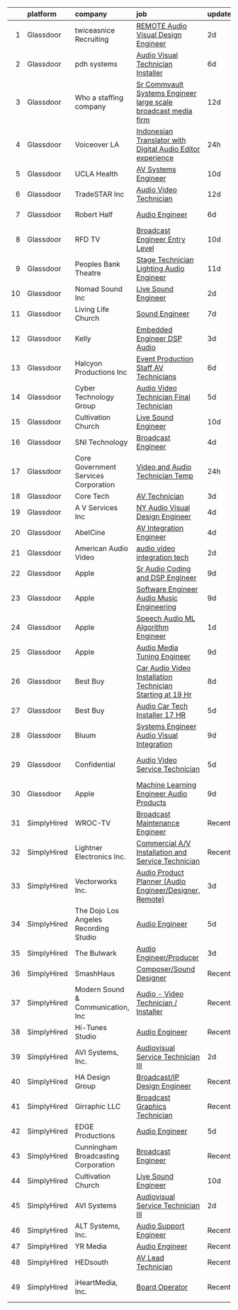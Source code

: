 

|    | platform    | company                               | job                                                                                                                                                                                                                                                                                                                                                                                                                                                                                                                                                                                                                                                                                                                                                                                                                                                                                                                                                                                                                                                                                                                                                                                                                                                                                                                                                                                                                                                                                                                                                                                                | update_time   | location                    |
|---:|:------------|:--------------------------------------|:---------------------------------------------------------------------------------------------------------------------------------------------------------------------------------------------------------------------------------------------------------------------------------------------------------------------------------------------------------------------------------------------------------------------------------------------------------------------------------------------------------------------------------------------------------------------------------------------------------------------------------------------------------------------------------------------------------------------------------------------------------------------------------------------------------------------------------------------------------------------------------------------------------------------------------------------------------------------------------------------------------------------------------------------------------------------------------------------------------------------------------------------------------------------------------------------------------------------------------------------------------------------------------------------------------------------------------------------------------------------------------------------------------------------------------------------------------------------------------------------------------------------------------------------------------------------------------------------------|:--------------|:----------------------------|
|  1 | Glassdoor   | twiceasnice Recruiting                | [ REMOTE  Audio Visual Design Engineer](https://www.glassdoor.com/partner/jobListing.htm?pos=120&ao=1110586&s=58&guid=000001815bd7d87fa1e2661e7c2a2d03&src=GD_JOB_AD&t=SR&vt=w&ea=1&cs=1_b6997b34&cb=1655103281588&jobListingId=1007932158764&cpc=59DEFF8D475298C3&jrtk=3-0-1g5dtfm51r0i8801-1g5dtfm5hg2du800-451faa37284f0560--6NYlbfkN0AIiLXtwtv0BDns9BiY4ItblantFozdL6jLmLxNvS8mvsFZuf83cfUMQ9qRo3GRspBqXOMFgf8fthpx-_C22q8uRz3itCvf9cBGJbPsHYieV4Z8h5MJGEr-ebu6MgMBz-uHIU6-SOQ6d6E7Gtb-COdZ3byhuTX_XSrHWjGosj6QZ2Wajtk28WQZXi0UuhJUlxJKYITzIZvh2RAIGw7Yr4nLQpCbauZTQBM_woUYBX6BREEOTFkUFl5wKcOL9FnF5gCVQkwnaYUQRNsbDPraIUvDgzGhU9yfe6CszWpB435cj5QixqJcWu37F6LxrUK-kHCTAio5rXOkqVZ3I1FqC_io0M7QxvF88nto8lOELTjMlu-cFnYA4Rq36b-mMA2T8XAF2u990iK7NuVZOuFrjirAdDcKZgztss9ZmYF6oeuf3j6MSkfL6dsVfyfWO-cvl7dCBPArJ1mpECWrrqHclqggGg7-8ye2muuKStoNsifUotPbXaTfgDaxFjwImEz4VylqBMio9Sd45-OVEqQGDzOi-9YKIjY-CqtBr1Y3dX8VIQ%3D%3D)                                                                                                                                                                                                                                                                                                                                                                                                                                                                                                                                                                                                                                                                       | 2d            | Orlando, FL                 |
|  2 | Glassdoor   | pdh systems                           | [Audio Visual Technician Installer](https://www.glassdoor.com/partner/jobListing.htm?pos=117&ao=1110586&s=58&guid=000001815bd7d87fa1e2661e7c2a2d03&src=GD_JOB_AD&t=SR&vt=w&ea=1&cs=1_8e117e9f&cb=1655103281587&jobListingId=1007922102376&cpc=B7469C7A79480C49&jrtk=3-0-1g5dtfm51r0i8801-1g5dtfm5hg2du800-6501d0b418a441f0--6NYlbfkN0AZiaPZyccuKjlre0e0RaBFeO48J0QExrO5hcuLctOVaJEbtQVSe57o6v5CadSRite-xjGtAcl83XQSF1M-NDZ8YC3uZy11VjU36bgmlCilQ4LTeTpGs2odVSBOUocJ1hmPLj6p-fiedFnV3gDsDdqpHqHoDqE4MF7FXfDOev928fUVRxu6W8ibUdgZH8R5FIgYVugFFgjnx-BTAPXci7G6k3n9rquOMEoDyqgfpUhJGIWCVhmQqzc9PmU-J_crYmIzLe9Xt7Q0r2TeeWMHIcfe2uTsJ87U2KerdBcP_ISvj0FRK3BhjsxVqnj_H2A5gaYGj37XIOmv2ZQldNY_84QKa6DnabL4kO6BQ8s-pFqc8rf0s2sHRx0CqUBzwiVUxUmp_nVsEF6VfmOliUl4KFZjHiNmOOWYs0UeO5i8f_PS_-w0rHPoN5UdETHSB1l0XEPsiRjk0pNTM8QHZEqO2tQHK93jrFM1TOaVgKApMzy2oaMQA9qcbM9WWF6rPNxOlcOOTRqx_l4JRX755m8vVLxZ)                                                                                                                                                                                                                                                                                                                                                                                                                                                                                                                                                                                                                                                                                                       | 6d            | Marietta, GA                |
|  3 | Glassdoor   | Who    a staffing company             | [Sr Commvault   Systems Engineer  large scale broadcast media firm   ](https://www.glassdoor.com/partner/jobListing.htm?pos=124&ao=1110586&s=58&guid=000001815bd7d87fa1e2661e7c2a2d03&src=GD_JOB_AD&t=SR&vt=w&ea=1&cs=1_0ab80cda&cb=1655103281588&jobListingId=1007906660923&cpc=786328B4A40DC555&jrtk=3-0-1g5dtfm51r0i8801-1g5dtfm5hg2du800-a8b68f2544f2ade6--6NYlbfkN0D8qe4D8speIWsVRs46h0m7IsudPd75aHHMzmLGJRCPyG-QMcvsiuXB6iu7s5abUKqvCLb6EJ34wanZftk_V-yjjbKGgDcnZZlfJ-564bL3aJEaponQD1eixX4PGNdTmTgo6l8XL6byOgRmwSH9csK4-IJj8xJdthiX6POvhNBI1t1dX-97E3tBkMnUK18_pnsk3znLWAfe3ViBYI9fbcdl7aInj78mlC5A-R52JmF3tbSvyUIFsxwx8vnh23SidC6eL83Pg4PasBR7wE6htZfnkm5wr6_B4KevJcYaJf-iIS2bYJymTpkG92eAqob302GEisHwvnTWVCr2LUuY2qHxxcIAkliWjAbdpoYxXWZvx-E8YmYASOk-DNm9xGm-bBDfyxhvCx0tcLNvSRMYOpHPOe4KbC6_e9fCf3YZ8yPCBMXSrI_wW6sX9AxfqzlcUz1M6n1STUme3xopIIaXbvvXOw5CRM0S-DQKcyoQvc6l7rKx7VkHv8i0dnP6GTi1DwtcTJSWUy4koGYLwjlIM3K69W0YQdkLEJ4R1iQAOUP7RBnFkZ50sZHaYnZoCv51pKge0s1dQn_fSA%3D%3D)                                                                                                                                                                                                                                                                                                                                                                                                                                                                                                                                                                                                        | 12d           | Remote                      |
|  4 | Glassdoor   | Voiceover LA                          | [Indonesian Translator with Digital Audio Editor experience](https://www.glassdoor.com/partner/jobListing.htm?pos=108&ao=1110586&s=58&guid=000001815bd7d87fa1e2661e7c2a2d03&src=GD_JOB_AD&t=SR&vt=w&ea=1&cs=1_f1f0fc1d&cb=1655103281586&jobListingId=1007933939678&cpc=61E17551093C17CB&jrtk=3-0-1g5dtfm51r0i8801-1g5dtfm5hg2du800-20cc62e87853fccb--6NYlbfkN0DsBOlmEAMqZtav1V1WKZO3RUElpafjggtWvxyDQ3xFSh1wBRGmW-tFba2W_xw8-Hatjcodl3mTwz4idUuiZhDZXlKJifyiZnd16kPJfp4M4lo3uXkctPz3dNjnCa3CYtOqih6zwFo5UgrtChhrC3-NFQkg1VW5RyFjC_ok75n5nFb2v8G8K3xeaukjPzgj7MxcFhUohcQbyLIPBuImeaOqQuDn08OPUhPhtx1FwqTgJnO2DLDqwQDN8KAKgWaR1MxUhi9IGdx_wQGyO9KtxVtnSkr-H-834KjcFQy5oXX2CNtqkSx51oYwY4NlaGhD-wpZAzVVlJRALP7HWnlAuenRKLfPcV4Kk0Nvt78jMjI0gYguiftm8L2TJiPmbHShGAskVabaDBOE2XfZqkBq_u9w_yjLyIZrjzt9NlT-Nfwcpx8-eTOT4hJ3A7IVbzdvHnRamrjzoIYXz0AeedQqKfs79_PSWGJ9ekV9eZnMnAMBlbpQ-y-gY6-fzR480ePVQoO2htCq2F7Aww%3D%3D)                                                                                                                                                                                                                                                                                                                                                                                                                                                                                                                                                                                                                                                                                  | 24h           | Remote                      |
|  5 | Glassdoor   | UCLA Health                           | [AV Systems Engineer](https://www.glassdoor.com/partner/jobListing.htm?pos=130&ao=1110586&s=58&guid=000001815bd7d87fa1e2661e7c2a2d03&src=GD_JOB_AD&t=SR&vt=w&cs=1_a3553f3b&cb=1655103281588&jobListingId=1007913036313&cpc=F41FEAB56D215062&jrtk=3-0-1g5dtfm51r0i8801-1g5dtfm5hg2du800-ae1442013531abbb--6NYlbfkN0DsE7ViekIsjp64t_8fXghHOV1s5s2e0k6cDP9wEyz_6tOierAtAOrZIVlWcTlCBBs_C1IgRcqucB3S5qgCYH7Bb5fd0T12I9Lf1Saqzta6Km1cdm-JSrBFfgvu7g_9vdYOJ80TDLLo--fkpB2fCBB2XMaL9h-7b40VUoeicUmm3LZKkY_RrxDnnRk1PUA2g_HsWQN37v5GYb1MyKjLOi4YiUIHpVeFbl_8vFtLvDBA3hW2eu7jKmIBU_Nq-iZP1Q6H3c9qGZWcBN4uNCUOW7UsNVFQe8Cv5rm-c-tkVBQlQg4zcYWqmwDH5pgGzm1HKlapteoRXaxakjrf9dOCs0C3OS4dkGYJtBuogio7wY7u6fAoNapDWoGtW0ZcG552Jkjh4M-GzqKPVDcB2lCNABw1-9oNAu8h1VzHRWZgB5yojxb0aO7RJjPdPccv5Pw4w_EqeJOmqOZbbxDjcL3m7pfu0W6lTtxn7f63FxdQkoclEyGgrh42U-PFO06oDDT3ci8Ji7bYnNT_RsJV3gF36cEvysThYgK4GkPCyptQhbl0I8J5tM9IlwwIGEWpP1F5CbbYMil0W418ZzNgwUpvbI4V7Ia2_29FWpcdKeW7ixb2NUnOgRaFe_22myTARYaopXzuFfeV1RZtmv_mMT8gq5k7pZjI8xZea2YCSDQyCqe-iooQojQIrFmwxO3EHkoOhizRq4NQNfXYGXNO2CUW3RKcr3o-8rOThk7_64eD8kYxJmMpbytZRy8VKJwBshExzCkdaqh7n8CkYtfRiMZ08npDV8rObyfxIiBTkwC26QI8Wox772u_57onJDDHGcL4Fi0Qn6VK_ZNfShPIuer-pE7JNMdEc4mwIWuYcRSJADQcvutDjh01XNXYwgntln3nf-ntoJuLmO_NUx4t2GJnVD7DClvMpnnmeADbS-Pm7E1zMuVAwgLP3IFsCTxqhp6qWRfWa4Al-nxcsv_QSmmSwnrFM6zntOgtyWdKTmyw7XbocwCZJNfusgzX3fhr05dp9G2pIy5zTRR75HjKvfUinsh9uD1lA-lQ-2_7ksDS-T_u-zgwleUO4D6-G3EFmOcPnPM%3D)                                                                                                                                            | 10d           | Los Angeles, CA             |
|  6 | Glassdoor   | TradeSTAR  Inc                        | [Audio Video Technician](https://www.glassdoor.com/partner/jobListing.htm?pos=118&ao=1110586&s=58&guid=000001815bd7d87fa1e2661e7c2a2d03&src=GD_JOB_AD&t=SR&vt=w&ea=1&cs=1_8b869415&cb=1655103281588&jobListingId=1007905948408&cpc=8638028904E281F4&jrtk=3-0-1g5dtfm51r0i8801-1g5dtfm5hg2du800-a6897969f09ceab5--6NYlbfkN0BMlLwFQlzIeHqb3EUGmDxTgvwq9lhECUMn26vpEj4hXIcvgHf_kGUIZLMM1WBeYnIMmmb86VIhYrJfW5_MY1M0nWinIZe2UCkzRuXFSAoha4XYGSb3kLyyY7lLxtcoOGaFfAr6waI7BjSCTlXduF4ZT1dJ6L-0WbJfbho74vnqk5BO7gepxIQ3-0g64QIugrng6m6P58bfc2WamExz3PRtrnz7iR9JXtdYuClWjlXMo2g4bSKdWYiPgRXECLRfTC_-f5H7BcLmdeH7jy4NvMOvcipLIeEW_xU1ytzS7pHu5CzwmwAmrQnru9WIja9MXCmjCnj9rmP4y-wgSbtVKsZ6tfq41oPIa_hNmzx7Mr95ilE4ub4gQb2Ut5QxDuTQlH5mVrSx08dxA1Vk_3zX6mW7nTrfJYdENLTZ0OFFWSDU3kW8DusmOV6k0H-jvqzmyfXQUZeCoi8trjKK-F9chvXChbaqmc3nNt8XlKafS_9AbDloVWCCdOX9Bio1TuLJH-JDQn1RlO-hcCGgmgJ58nWzfzAeCBtF16U%3D)                                                                                                                                                                                                                                                                                                                                                                                                                                                                                                                                                                                                                                                                                                    | 12d           | Austin, TX                  |
|  7 | Glassdoor   | Robert Half                           | [Audio Engineer](https://www.glassdoor.com/partner/jobListing.htm?pos=126&ao=1110586&s=58&guid=000001815bd7d87fa1e2661e7c2a2d03&src=GD_JOB_AD&t=SR&vt=w&ea=1&cs=1_b8200eaa&cb=1655103281588&jobListingId=1007921811579&cpc=F41FEAB56D215062&jrtk=3-0-1g5dtfm51r0i8801-1g5dtfm5hg2du800-dddf475eba3d17ab--6NYlbfkN0CpzDdaQkua3np5pkmj49lKioZwmwxQ-yx5plwbYmV_M2CLBDBrPEXolPoreWcdI1FHZYRz1br3R2b_rjc04kX2VFQgL_Akat0dcTVQVuBxFSe1qz47rakbnKgMLdT7VYG0wlraAIJXtJPnz1E3Qdr1CiLokK6PZCMyhrvjjBuMdQPRq52aBYdSHofoW5rT8Yt-lFGkrYhdlLttodTSq2tUUdL-5DIRM7Tq2hG1xhXqdxrbXMQPgoW09cC1_pYYzM0a0bpe9P7cHA1YeFBpCdi6wNf0d0mwDD0kaZjK6mQZTOKEiVBm73LY2NswlhaiTXfdZJ8icQlJUfUwdj62cXsaLjkFd1ZiERRYen6tYpDzhksF_QN4XhGBw1ujeQf7MWX2eCevP9BZYjcqTbot2d1geEStPZ-f3GP9fOUeUR8ntos2ztpxIn8ZqiGyVpy2bDIUTvlmWzi-56UJsA_oRzuxCFSRQSc7nB0DUrzIVwMtAa-KcleDqJyWbJP3EaS5fL1ZHCKBWfLTszmOE8mWrCQpnr9GHu23y-Qp8EutfdyCqupt-DgJcRA3c-c9jkHmBnI%3D)                                                                                                                                                                                                                                                                                                                                                                                                                                                                                                                                                                                                                                                                            | 6d            | Englewood, CO               |
|  8 | Glassdoor   | RFD TV                                | [Broadcast Engineer   Entry Level](https://www.glassdoor.com/partner/jobListing.htm?pos=111&ao=1110586&s=58&guid=000001815bd7d87fa1e2661e7c2a2d03&src=GD_JOB_AD&t=SR&vt=w&ea=1&cs=1_efce30a5&cb=1655103281587&jobListingId=1007913093618&cpc=618B7C2C2BCBC227&jrtk=3-0-1g5dtfm51r0i8801-1g5dtfm5hg2du800-ba364086868773c5--6NYlbfkN0DTr8KNZo26YBZ5YYMG6cVTZv5EcHRlzj5WM-cMMSFgpnSNa92MonjYZRJWj5T4UmK3OzWeYD0GQdxiyW3LHQv0AJs2Dhdw3SRaudzHfqq2tBT7lew6hMU3BM9hwmS8z1ZEWlU2G4rfJdSp7vlCELXp1QiLfdnG_Ey1kwPXBC0RqnKl7DJzk0UmAZMVI62cucude_PWA7KRQWInVO43zeRGteb_idF3gDzK4Aa6_sH0bF22vBFS2qYPTv8xJkWTaznFfc7UoCIXAAJFba-mKwxh1_p9f_BKe8URiNgKvCw9o_0OxMJwhS5xZp3TLTKEJm9GRBtwAYXKnZZZOZSRNVZ-OjDuLojr_M6wf1j-ZnA3Nia5q30fRehlsX92lgaO7j8mOidWO8N6ftVLjtvoqLGQdCzW47CmQ7rT9pRnHoQtxeuDmXvDUsPFR9j8Pz9GbTMB3MLNJCyCRb3LiE78SgM2nnZaAIRimC_5-LH4qn2Zvkmhwm3H-rzeQRZoRZI_4xxepXBP2MuzIA%3D%3D)                                                                                                                                                                                                                                                                                                                                                                                                                                                                                                                                                                                                                                                                                                            | 10d           | Nashville, TN               |
|  9 | Glassdoor   | Peoples Bank Theatre                  | [Stage Technician  Lighting Audio Engineer ](https://www.glassdoor.com/partner/jobListing.htm?pos=102&ao=1110586&s=58&guid=000001815bd7d87fa1e2661e7c2a2d03&src=GD_JOB_AD&t=SR&vt=w&ea=1&cs=1_ddf18232&cb=1655103281585&jobListingId=1007910447662&cpc=B2EC08A4818323D6&jrtk=3-0-1g5dtfm51r0i8801-1g5dtfm5hg2du800-ce1fd52e53dde5df--6NYlbfkN0DWtRa9NJfjQIs4MWRRqD4F41esfMsK79cV24t80VXfzWoIWo7wDhVm03cR3YcVy58OIkeb87xLgDgaNaG-FnNwuYNsGloxce9L3G08gscyUOa5y3PI-YG7Caf2tMeqWLROJIqO50256oeTdwcAtd4xGraUwv3_S581zTmTcRQFZNeNJShgtod0nlwk_w4jzU5Wqxs9jy6qG_rFhNMZX93FYThVjp3ZP-Sl0bTLK24x3XAxKYVh5oXPVaBe-OkKtZ7XVnfdFkfkS0ZoaUVHyJnK9BszMt2bjAdFx4YPfHi6kqgOswdVtbwbh-BJw22fOSlJatnaYRbSAXzJk2OcUEIjTrs8QbzZMde-fh3xcIZ8DKGYQBi87jX33I5lLIvj4PjSFEDLtvKkl9cyhrqQlDp4WqDGKgtjuxR0wG7qyZgk7Lh4aVLNm6jj-AXxrPdG9YA4Y7eZvjiBvkBcPn7tcHlDYn5-_SNH4dufvLQLlOfwf7C6IFiD4DgeFEKT9LeKQsCOsct-P0qbDfPBlVE2xRbKwfO5_uwhK6Q%3D)                                                                                                                                                                                                                                                                                                                                                                                                                                                                                                                                                                                                                                                                                | 11d           | Marietta, OH                |
| 10 | Glassdoor   | Nomad Sound  Inc                      | [Live Sound Engineer](https://www.glassdoor.com/partner/jobListing.htm?pos=110&ao=1110586&s=58&guid=000001815bd7d87fa1e2661e7c2a2d03&src=GD_JOB_AD&t=SR&vt=w&ea=1&cs=1_80afaf97&cb=1655103281586&jobListingId=1007931928366&cpc=FD1C1DA32C38CFA7&jrtk=3-0-1g5dtfm51r0i8801-1g5dtfm5hg2du800-5cbbff244bad8ca1--6NYlbfkN0Aoi-oivo5wfBLpn02rnp86uYeH-llZ5Nl4kjUuzTr1VwGqt73-2Q301DLQn8DMOFXZtPEJUTFUj6qVQnaLJITBnvx_ZOX2fjH6T6CT3dLD1R8oNUbDjVLAEyal9_AYv7nurqsFl1GElC9ZCGu5PwRVRd2YnWfL7Us6NetmIaR5HpHN8ZlEx8jWy6tH2NbpeFQk1WeNhraO4HHus_ABn7C9y--v7V1Pyj7iiwaNyg8z9F5CUbM021_wcrCGQ8SAwzXY1q2x6GEpLXznphHXFIgCuAXZH8IxWcIZcMZOeG3NF5p3_GEK8WPy-5MdT8Jjx2zn6WGPWn0LUU8d-ViqSuz32YRP8T23IeeiKFExQpXhnZk4NxM2hRV7mxH0ZXGmBz14S97zcQFuBpJxgUovdNnDW2F6_TeyLStH8t-GqAyitCv6M8pKbkHlLY5O5_sl-F7nVar3CwtA0QtJo_DD4IHlTLp7JG08R0KI4cAtiVSt8YJDvQlyT_T68sP5VnzmKMI%3D)                                                                                                                                                                                                                                                                                                                                                                                                                                                                                                                                                                                                                                                                                                                                       | 2d            | Colorado                    |
| 11 | Glassdoor   | Living Life Church                    | [Sound Engineer](https://www.glassdoor.com/partner/jobListing.htm?pos=103&ao=1110586&s=58&guid=000001815bd7d87fa1e2661e7c2a2d03&src=GD_JOB_AD&t=SR&vt=w&ea=1&cs=1_8ec9d63f&cb=1655103281585&jobListingId=1007919488051&cpc=E9F6AC5D3127F5AC&jrtk=3-0-1g5dtfm51r0i8801-1g5dtfm5hg2du800-aa9c8570fd4393c3--6NYlbfkN0BKgzQyzTF1Q9mOsR1amaS-juVGLjHt5Cdom-gEF9y-xeJJUKVdh3iJcb8e2vGUWE6lzS8YJCI4mH7meilaGEyXx_0t6BqbugeYwkI1SXQugAKBlwcW-hqwLkd25CWVQMmASN0ovYmMXHHjM6CQ-t5IGTz6uw4x_NfF9OQPA-cXvD_zaKpyUbcttJGEtfr3U1IXSVak5IuYIsmn7H5xfPZkhHnX5FrnSJ8dYEFjvmt6Ik4LK72-2hH5dwI01hmbAF3cu92WTYqMjibq_GrGYRIhgfKaJoBxIC3lQo5UNOjkFazjjU12hPtkAlClQIdehrTuUTyzp7NxYienfkCM0NJFz3YghJS1HdVYkRFjloH3CmZvTBmRGj8gkijBXlAOYO7UhK9vTXX9i9jPGam6yLHQmsAyPI-uhkcPqiKJFbcVjTyPHTZX2qR0IxRnDoFV-KyAWl8Wu8xK0L51we81Q5rT6PVtYX_pj6sk39k9sYF44Ap2jEoC9RbptA9iQchSQnI%3D)                                                                                                                                                                                                                                                                                                                                                                                                                                                                                                                                                                                                                                                                                                                                            | 7d            | Lafayette, LA               |
| 12 | Glassdoor   | Kelly                                 | [Embedded Engineer   DSP  Audio](https://www.glassdoor.com/partner/jobListing.htm?pos=122&ao=1110586&s=58&guid=000001815bd7d87fa1e2661e7c2a2d03&src=GD_JOB_AD&t=SR&vt=w&cs=1_77d51d8f&cb=1655103281587&jobListingId=1007930091929&cpc=9FE5D8D7282D4400&jrtk=3-0-1g5dtfm51r0i8801-1g5dtfm5hg2du800-a2eaf00e4dc2956f--6NYlbfkN0D6qFSVCaa8tXn-rJ3OcXif2lPyFmwsE2iZBGE4YLg1gz3DzxANTQL2R188vJaRnacOe5a5rCPq10d96sUD7PYzWLP0exOLm_T60D6DslbY69eM0EZ5H8zy_hOxgSMb4_F-pgPdb4zi3GStCcev8678-FLEu8Cwe7YEfJJbNLc7NxRgFg_xxGQvZqM6jMdPumgRtPNM06MqBt4u7DhPwDooBfITceQiLs1PuBz45cWqlv-_1s8UH5bGYSWv0hKjmJKHW8d0A8l92bFie9PD5_-myrlhmG7GMIBIy-ObKp_NYdvDwlsw_GmcNU_O2otxo1DJrhz5cbWHb3_9gHeL5QgDq79YHtS7akmzuCEsL9PACPVPAK5zUumnD-35F7J7KX5wsYttcVmYpxbWMXbphzI5BvjfC1hfr-zM-kxUBq7bto6pe2WTFWR6EsKnOOfj5clLzi9gBoSgQjiM21gwIvAeGhqqQwzTYWvE03sYRqdGZGcm5d9yQfxdPbUdm3u-eBieEGiUzN6k6mNgEVt7V7qwr5m_om5xjRmhjCFaBDH7rqciFMghjLFampLIPX7yWTzUAP42obcmBvDuYOM3_olj4SUsTGu030LvsgwfjHKqD6TwvB8-fQRMx9ZCM5VtqO3i5p3ZcjRotYVF3ml9b5Gd_-ZCarYyRKOMzWj3a3vpnK6vtQ9q7bcwSEnFqjE-LtEXuy8hb5nvfW4MDTztnAM3QU1TwpppvxxKcQNDTo0n-lTQOUaO2iNi0yQHJafDhvWWwqDOdlwvO8SZdcipbjOpMQ4N2O4hk-24tXcBEWdTvk3lzAU3ZrnQcc9ZXy8FJ6TmMbTqV4pBa4Cct1iaUTy5rfPaakX11acQKS6o4Q1AFDAxpKxWJsTuvnX2Ep-pVWxWPihhxsGKa9P8Bp7Fgic-BW3hmTmG2il0A9zP9KalOXoavmIHo6_SN1dh1B0CP6wXD0Gut94ybRXN8sT7J45QTa8YtqCyZ7VOdP97rZlRjj-p4vGKUfS7o09PglGKyFQkmF_lk9aIFZ3U2qJ_nUuQsl8VPXXB29LPDCI4elQd5PHz4_csJb8byhWXSnVXRBfwfGn4AFeoLY4Ey4MM7Iru64Fh5Xzxf7fkxOdikmkPAikhDjrXgnFZY91dhEo_0suK05uEw-cW2-rCZbXyGHP4yD9tGZEpkjV9SrKde0OlgizZ8OrMoyREzsR44KDOy-E%3D) | 3d            | Tempe, AZ                   |
| 13 | Glassdoor   | Halcyon Productions  Inc              | [Event Production Staff AV Technicians](https://www.glassdoor.com/partner/jobListing.htm?pos=104&ao=1110586&s=58&guid=000001815bd7d87fa1e2661e7c2a2d03&src=GD_JOB_AD&t=SR&vt=w&ea=1&cs=1_eed95663&cb=1655103281585&jobListingId=1007921546444&cpc=5EE891B863673DD1&jrtk=3-0-1g5dtfm51r0i8801-1g5dtfm5hg2du800-5e20b8088c8a3ecc--6NYlbfkN0BFilje_XSEob-IQxZ_mDxn-nl9SNzposUdQW1ddbpVaaR20PUcG3IhuS4M2FLdr27TzXXwPtRQ3CTrXU9uI6YbP64V-lYr5ZGTJFqLzjtEDUgZ3mGbSpSySCWm2Pu9Aqazrah3UV8hNxq233qmVVmTBPbmuDe5YsZF7H4NOotHLis8dGUTFATNTwgqwSMesELwPRTl0x1SAelhGisUOilVaaU_7h_r7AQAEWzqYh8QjoZmiOOv1v9IBOdgukt-I60TtBYhVdNIo5MDhLfQOmdULsHfed688qHCKZIQupSsKtTfRG0bClrtxN-HR8SOZoa6ThdvWG8YbNpeSIqbDJPT5-NesPW2C3QnGIscxRn1s4vbAWWggOEFwb5zJ4U4wxGNwD1NWrtEtjGQYNcrkYbHLd71iesx4Lq27bFM1Z-y1pbIuDdRCnpOwS3RwquMoLc9HdnrH0vpQxizvzG8dLFYseX8Lb_DQXgWs4RZNQPsFFvz-UJT5CEML-WmTH6bVUk0h-_ODrnTDQ_j_S3iRZFNsNlNDJj3VnQ%3D)                                                                                                                                                                                                                                                                                                                                                                                                                                                                                                                                                                                                                                                                                     | 6d            | Aspen, CO                   |
| 14 | Glassdoor   | Cyber Technology Group                | [Audio Video Technician   Final Technician](https://www.glassdoor.com/partner/jobListing.htm?pos=116&ao=1110586&s=58&guid=000001815bd7d87fa1e2661e7c2a2d03&src=GD_JOB_AD&t=SR&vt=w&ea=1&cs=1_6e661ca8&cb=1655103281587&jobListingId=1007923795976&cpc=AE484BB564079092&jrtk=3-0-1g5dtfm51r0i8801-1g5dtfm5hg2du800-1c8b9a7757191af7--6NYlbfkN0DsBOlmEAMqZtav1V1WKZO3RUElpafjggtWvxyDQ3xFSh1wBRGmW-tFt8ZWase3UCeKJFl4ZBg2A1kmNtpAn46H0KlG6b3OewL6i3utRAf1VZx1VidXQreJHMYc8_bYIp78IJwCKiLpjDksMfPWfbY4c_3EwuXPYOU7XutQi05H7vbQeYzg3-eRqjYZvnqYuVk1xxgWrEa-W1xThO5DRpuWacOOBnKZFxulZ50afCm45T9rdkml1ko-qJ1w14fhhbyr3QtsTHiNb9IuJBP5pQYtVUMEEzP0HKVD46IUY7EmiRpNX9WkSjyXPvnNDeexow_QHogR2rmAMEaSvUap2DzX0bsZ76MeDjI5fmQxr6tnNS8C7fsaCs9oFCIrl4bKiIJE_PQ_AdPuPcbqzn9yr_AlrtPnnw42rYTqZngPhE2PRUXrZgdxnE3wT9JSgUVPpYtREEMAt6LPskrsACn3k3ROqrQ1V3aWGIO6TZBR3hnVB8kHWZO2r6blsWuSa44Ti9P-d6zHxjruLzql0_YwsMib9NNY2JnLpQU%3D)                                                                                                                                                                                                                                                                                                                                                                                                                                                                                                                                                                                                                                                                                 | 5d            | Scottsdale, AZ              |
| 15 | Glassdoor   | Cultivation Church                    | [Live Sound Engineer](https://www.glassdoor.com/partner/jobListing.htm?pos=101&ao=1110586&s=58&guid=000001815bd7d87fa1e2661e7c2a2d03&src=GD_JOB_AD&t=SR&vt=w&ea=1&cs=1_4d9d6621&cb=1655103281585&jobListingId=1007913970705&cpc=29189CFCABD560B1&jrtk=3-0-1g5dtfm51r0i8801-1g5dtfm5hg2du800-4136146d8e00dbd3--6NYlbfkN0Aun-Kspi1QTZ4f-_leoXA20IgcpEd9yaFr6sJMfBi0u2Zaj75Zvg75EXx76wXmXmke1D9QAUtFeM_bQ2F-4V-jEuOFY7TjxR_f53YDqpNS0CNPWrHBTznZCGfu8lVuAe97jXCwzJpFN3Poyws34az7KLvONMZaabxhR0jCKp7yltw07foCbMzU8HaPpSCmnJs2vHLP8NB4WNutRHlmrULkOjp6T2eVbu5xFJfFFKPBgwIj5kzmbqdfxt0Ko4faLoSOklFyJf9QQTasNibIEVMZt8Xned5dUmBwb9gw7bxPJRgoHfDUjSqXJEDsbGqRJfkvvVyEQI4JLIoWToC_ZW-riA5RHDftRdfGKTdJlgrTN28BBXX8dX7C9SQZ2QUq409QKmJyZXbxP5bMoIGefuBF5hNEg0U5PwCe5o7TRvw0jK9LLV0lMmMqhEgZn5DJ049oBZGKScvDO-SeFq9AYpvUVjdPawC008ZQYRPUabmbQu_t_7SVxIC4Yy5WRrq0lhZecbmHhyL4Rw%3D%3D)                                                                                                                                                                                                                                                                                                                                                                                                                                                                                                                                                                                                                                                                                                                         | 10d           | Covington, LA               |
| 16 | Glassdoor   | SNI Technology                        | [Broadcast Engineer](https://www.glassdoor.com/partner/jobListing.htm?pos=121&ao=1110586&s=58&guid=000001815bd7d87fa1e2661e7c2a2d03&src=GD_JOB_AD&t=SR&vt=w&cs=1_aa8cb137&cb=1655103281587&jobListingId=1007927287992&cpc=6945AE2F4B03E059&jrtk=3-0-1g5dtfm51r0i8801-1g5dtfm5hg2du800-83d5c0e1cf369b8c--6NYlbfkN0CS32Ln2hY9dzAXNFagdtdQAMm9yz-2VIM9EXx3MI2ptohMOv3hWU2uaUmSkL2kxSYnJ2Tuch-18w0Lb3h8Ww26Uc2ro4DLsFMeoY3pPf5WIh0-n_S9t8UuW3_N8vjA7Qx9UKRmHPuLjwdNdXFIdJl-g6sApqPmLWM6UJRcNcGGb0qTAY7O7YBA1jLCMcRT_QQFUDwJX9CnnpyrqyW0RxR3od3yn-_s_kqtaycm5jOw2GiRSrDBGSCMyJRJ7Yn01r-7wXVTJfaa485Rp5_mvVG00mSYoauHqHS0qg3yIsOSNvle8y18umYRHimqOLBv2LYV530rRBjzlh4T7k2p0F5gr_X1T-ESYfr3ZnEbi48WoWW1b-77gFiQ8adO4K2ParBeZquJzx3gTB02glNgB-uHSneutRlmkuMBGsTMB3pdpqzHA0mdzg4eqg0Y-9Qid2GPTdch6fzRfO-pZETgq17j2G25ac7Pw6KybnpEgmEVzsz0T5jHSs8ZzEg-14DtAdhhM4FiQAwK41Lc_VmC-kW_qG2wjocs4uju69kxQLycdsmgv1IliTFk)                                                                                                                                                                                                                                                                                                                                                                                                                                                                                                                                                                                                                                                                                           | 4d            | Grapevine, TX               |
| 17 | Glassdoor   | Core Government Services Corporation  | [Video and Audio Technician  Temp ](https://www.glassdoor.com/partner/jobListing.htm?pos=112&ao=1110586&s=58&guid=000001815bd7d87fa1e2661e7c2a2d03&src=GD_JOB_AD&t=SR&vt=w&ea=1&cs=1_1c152835&cb=1655103281587&jobListingId=1007933653539&cpc=B5F6D74B4EF69A07&jrtk=3-0-1g5dtfm51r0i8801-1g5dtfm5hg2du800-caabab40f447d848--6NYlbfkN0AZcXv59O_Gql0ivG8gvPwjlbOE09DKKWvgD21n2I4XvOvuMDL-2yXnsfSHC9GVceC7IKc90xBDmBeT-mi9eVLwCj61P4rb7nqH0jQ2R2m0CXaa1zKOShp12e21fyGE8yOo2RueEt4MyNbAYwTBubC4cdIxbX6tk-hCXtlOl7S7GI1HQy63oz5L7AwaQKehB-tjlok4lSHRO1HJUCTbySeSsd0z4rR355hqhPQU0aRmOMjhtcWZ9p1GdEQyXgaTFYO8hoMXfZmNNj2L6fY5nRIb3iweZ31Iu7mjnDoDWZ5S8dfsOu0nWZ0iWtLhTomDF3jhdJIsWgWOrQgMsCL5vzDSL9wR7jSrqzP6ueTHandCO9GFsc183Ic2dv84uad0M3eNMe8Lg8bGJEGESSDeL0DIBMFillXfXf4pQjFNE0J8cEzwqgqk3LIsxvP1Jm0CgPurNC3ySvnlxR6KcF2rslRfsRXWisTNXrvKhLBF9Pf4Nf8FwMRRPGMCVJx0UA40fW6L7fWJuz9QjA%3D%3D)                                                                                                                                                                                                                                                                                                                                                                                                                                                                                                                                                                                                                                                                                                           | 24h           | United States               |
| 18 | Glassdoor   | Core Tech                             | [AV Technician](https://www.glassdoor.com/partner/jobListing.htm?pos=105&ao=1110586&s=58&guid=000001815bd7d87fa1e2661e7c2a2d03&src=GD_JOB_AD&t=SR&vt=w&ea=1&cs=1_14bd5212&cb=1655103281586&jobListingId=1007929558152&cpc=F4DFA9893605D225&jrtk=3-0-1g5dtfm51r0i8801-1g5dtfm5hg2du800-d98e1425b5b4b2d1--6NYlbfkN0A0qg_z90z1yiRQvlGf77xWSpzGkcilDVWJAbNK36_9Bgjx2CuGCA2bMNTrQElG1cbY8GYIEldwaDQw2CYwFZ479dq9optRUU-5Oljno7p2oLMB0ztzSbfY7y6-WKd5ttX9H7ZZWzjUUn4yM4CZTjXg1fRE7ontVMv6zgf8jb9_XslntZvSrYe5bxDdCTHi8FFbiJ83MXNgIH7QO62PNC8XjO6o68i-g7ZB8IWPRQNGeFM7tStRB6ADUu7__KLNfV9LyaDOFSXegMuA5HAn8xCr1uXvtLxtKmLAe2VAu7M1TSzT63wS1S1lBjSXR4cw0Re-3l5PAMullP0Wzoi0tklAGECSngAonAeSz5sEO6luTVHUz9u6cnCwll1rlipeC2tdNem7TGu3T9tbgLPRQQq7tHsvnBBzKWSecoTbqINikcbKyt5eCtNMHNRX5FbIy98nXt8I7ztTfVMBzvSzxly3s2Hq5dVhGCc9fG1jOcZ1-4LPGVUUqL8zjvtdZfxR22ZuSh058pGCryv5Yn10aVmd)                                                                                                                                                                                                                                                                                                                                                                                                                                                                                                                                                                                                                                                                                                                           | 3d            | Wisconsin                   |
| 19 | Glassdoor   | A V Services Inc                      | [ NY  Audio Visual Design Engineer](https://www.glassdoor.com/partner/jobListing.htm?pos=106&ao=1110586&s=58&guid=000001815bd7d87fa1e2661e7c2a2d03&src=GD_JOB_AD&t=SR&vt=w&ea=1&cs=1_8db8692c&cb=1655103281586&jobListingId=1007926182462&cpc=998AB1121B01004C&jrtk=3-0-1g5dtfm51r0i8801-1g5dtfm5hg2du800-8c2831c3d65825e5--6NYlbfkN0D_KRozbKJx95I3LRYgbj09bqBDFeyQG4s8tCOB31p2DB52vlyhi74MzhuvOVbf_ik_80jM3Xz52jvOHAcl9c8euO2tChpDOa8_mK7bLrxi_3yYSW9gzuVPyej9K0r4a_hw46cAc8us-b2CLRodYVmhlXRR9uokNklMBbX6inAV0J7DaNDco065Zp97yt-G6-k3-PbAOqj6T4FVKv3DfnHV5bDFjIUh0qv5EN5HTqvNTCsAcEdlwl0-ijJGnDGc4Iq1guMELHUIY8V4SDwLAyIOwjpHiM9wl7hkAQmByx9YiXW255WJrTuduR5dOpa2w4N01I4QG1bSYLG1IkdPM7mDlqeSdGglXfogvtg53MUrxRJCM-a0WtT_DQNigaYfkXNgkyNvPm_nKnCv0rwqUMHaZ2t-s3ZeBkLwpRJ3R8TNFOjM3TbV5jiiwcU26b7Ghcy8rSuRerEkmY9-UE4R9--zFwv_afvLmKsA-d1220l0DxPRbwzcJm0vw49Bf5GpKuq_sXXrmxADaA%3D%3D)                                                                                                                                                                                                                                                                                                                                                                                                                                                                                                                                                                                                                                                                                                           | 4d            | New York, NY                |
| 20 | Glassdoor   | AbelCine                              | [AV Integration Engineer](https://www.glassdoor.com/partner/jobListing.htm?pos=113&ao=1110586&s=58&guid=000001815bd7d87fa1e2661e7c2a2d03&src=GD_JOB_AD&t=SR&vt=w&cs=1_6547bf21&cb=1655103281586&jobListingId=1007925837380&cpc=147D4D73437F2C39&jrtk=3-0-1g5dtfm51r0i8801-1g5dtfm5hg2du800-035bd92eecd3e640--6NYlbfkN0AZhccrYCUSJlZEde1UnGXnwlG1V9FU8luw-eezWnVYr9_1En6wc3mzcKJNRPTl-OGazcWxrtNOgIYQc4piwTAL1pHvSYRrjvXkkIShXXT9Zp4JRN0TnQaZX-JsVgTI0I6OXL5pErryI0gwATA7HGCn8QJ5V8hkc5PKcSpK6GIaZZMFtKXVFZMNiaAE9IXZJ-xEWEy_-M5cxBWPytavKszA22kc1H_uoBy4Gq_jGSM0a_Cx9uG1XDcE4WPelXl85FN6zueU8q0RWXsb0Wb2Yx9dgLYWsbdPVhrNR4PE9NZMZk5oanSugPQLvDnX_iUipeEeAmdquztIQA_gwOn44U_f9cGs53sYx8tuZ8yUHvqC5IOyHl_2oV9AzfX0eP8D8WLBLH8MLSTbHXWayUFQAv3HNDlcVfqPpcQyPcQCNhSnHz2g6oCY3cAmA8ki-vqe3PM%3D)                                                                                                                                                                                                                                                                                                                                                                                                                                                                                                                                                                                                                                                                                                                                                                                                        | 4d            | Brooklyn, NY                |
| 21 | Glassdoor   | American Audio Video                  | [audio video integration tech](https://www.glassdoor.com/partner/jobListing.htm?pos=129&ao=1110586&s=58&guid=000001815bd7d87fa1e2661e7c2a2d03&src=GD_JOB_AD&t=SR&vt=w&ea=1&cs=1_200f1e5a&cb=1655103281589&jobListingId=1007932239542&cpc=87A0A889578C8297&jrtk=3-0-1g5dtfm51r0i8801-1g5dtfm5hg2du800-8fd29154c0327b9a--6NYlbfkN0BP9M_Vqg2sLdOGgfIYaY2_rY2x6RqH2LjJyMzA0DTUdKTmRjFrEDA6v8F5y-fXYqY8pF_8bhB8PX_IrCl7TuamAsSrWOFc83Zl3RL-BghleIeukwknkxvpCWeborIPQyDW4C0dMD-JMa73g_jMjPoqlnoCFUWSxRkj69L2AjQCzSrt1DJXSa-OMeDSX-nakFXWHRxmqgHLKf-vbUnfZf3ssmoKKBtP9dgZsYXRsSRcfoOn4R_ywUtEJNybJa7lI0jDdV6emmji0rvvRH5pYPf2FDVK1a-zjGF12F9oc7Y780XNWjH1Wl55eppVxuVqOq-JhKwox4jv28xvsU48C6nmVf82oY29hzGBU4sfUasmusgDRgyXN4SnZLbJ2F9Yx1DjuHzTUElYn89XNXmUoyVqyG-QaWOAc5UNz7H0XddyuN6e_vkWt3sR1T39cs8MCCs1Nob_s4AJ2Ywz3VAunZPKwUEbWxzWp3C0vPLDG70AvfWndxZAalNrfuGBNSunbK0%3D)                                                                                                                                                                                                                                                                                                                                                                                                                                                                                                                                                                                                                                                                                                                              | 2d            | San Diego, CA               |
| 22 | Glassdoor   | Apple                                 | [Sr Audio Coding and DSP Engineer](https://www.glassdoor.com/partner/jobListing.htm?pos=127&ao=1110586&s=58&guid=000001815bd7d87fa1e2661e7c2a2d03&src=GD_JOB_AD&t=SR&vt=w&cs=1_04f986d6&cb=1655103281588&jobListingId=1007917015340&cpc=334ABAF5D42DC775&jrtk=3-0-1g5dtfm51r0i8801-1g5dtfm5hg2du800-c7a78ab670a763b8--6NYlbfkN0BvKrLyj5gPmtZO9T8euul8TCxuuKNOtzRJOomxnwSEodTz2Bc-sPZlC5mDe-NOaJjo2lqg1vkfF-bYnBWp88H3wQc6EYBLrpU-irGZP9-oXYXcdg4hXQ6K5zmJHAcYBki9iM5FbuliTdHi4SIsIgVOOLTk85UqjxoIMs29CGPfKQtYoKtQTYN_X8eoWKEhc3b_L3-ZseAnCd6slkxFbkS9J2fJNwkySuCTfin535pq-ddh6C98e-KA4LXY7e7tzit8kf9WG6HO7miGXCD_2MPAychYajpy3N66jxWctDyfY2G3WPzmOs1X54SGaNPnyD3ebtpoGjBW7Gti1EfueW2pQEBWCFHcf2hH3VegBboDFa-3qmrNfM4_X8HdC0chLo9Y5BbbI2WEgse-8y2yY1f4mk8wpJnEFXX4ZIkYmWTYZyoHzq5jjadJ3ThumDT-SQu06KhTmZDpcJ2Qpbqo76oCOqh_FzNP-CcFvnJXuuA8dpJfpuJJ46-tyMSfh-uCnyWS6mqy2qK9A5wEXlti9Bj_CdrxfhIF8-H4RWWP85meeg8hz00Io14byGGY0KZ1IwTTW0NOWK0MXPBTcC_pXi04kkQur3vj97BKXv6thLtWYM5t5irTU8mwGtgbNW6V7pU44XS5bBwQaYTwyWpqDAXd8x3NSfnWYSo4MeNqts6qZg__fq2r4GMCA-ljuCZk0wIdPL-jZ8rfk61UkrJzkjnNRRSE13QfyJzoSSCNmadfW5VKVZVMvhXY0gTq-lTyhuUAJwciVWgtcOY2NIWFd0SirGyHnU-k8N1L4igIxaz2YL2SOB2vYIFQVc5GZa0jCe52pL1DQ6hMjzm7OB4H_oFricG2cbI7mFyLZAGUOaQjjGIlxvWyzxw9fFF1LncTiy971inc6ki1emMFYYrb3VywOPEPXsvwArQU_9GeXg1SI9bPsEyNFaF7lnD9Bsxpv4YLSj2pwmgfkgNirg42w8gb)                                                                                                                                                                                                                                             | 9d            | San Diego, CA               |
| 23 | Glassdoor   | Apple                                 | [Software Engineer   Audio Music Engineering](https://www.glassdoor.com/partner/jobListing.htm?pos=125&ao=1110586&s=58&guid=000001815bd7d87fa1e2661e7c2a2d03&src=GD_JOB_AD&t=SR&vt=w&cs=1_e5b33e9b&cb=1655103281588&jobListingId=1007917012132&cpc=AC285F3A3ECA6BB0&jrtk=3-0-1g5dtfm51r0i8801-1g5dtfm5hg2du800-66a5959cc2c319e5--6NYlbfkN0BvKrLyj5gPmtZO9T8euul8TCxuuKNOtzRJOomxnwSEodTz2Bc-sPZl29JElYHfcoRu0fPF_ZzN6NyR22neeYnn6ROWfkt7xIv5UOF9Dlx-tNKzyxO7Cfyp1KdRHChC4x2JswU1D4zGptHA691jdfAjLj_aHuFkwGpgCp8PiJ0fgvlNMNKxYfVIE-yaeaLTAtFQrt_QpdVOBRqld_1aD5xLn1v2lskfnPWUfL1BFfmmqzD6wpserKRpc72vMMNC9Medv57jSZ30JOrkdMiKtsPYLCpdIyV0b1DKIA0N4N7tIVvVgVhIo46r4mHMv8Ft9zKzpMgemtxT0qCMbGpsfpA_R98J3_ZmOhf9mj4FOC-KvOUEon22WfhlcFYEMuVF4BYUN-PNM5azLeYOyG5aXvv4dEE-X6lT66qWLqbFgnJfy1D4Qr7vXhSGh9oO54emignl_QRWzov5B2BSKybcK6DLk3JSKuNWuYOufjI_ktn8PGa6fNANyeDov_G2owW7jQETVIkArZtcuNkeCRG3k_eGfKKgeuofGpSZjVcGE8ceSM6_xeZf6Gh179BLlapTzWVxY30m-9YmYV1vTtj9Ri4rTfMrnQSIPxYnx-AK9ZEiTCaw3mGSC2MITRIP7P3U3I0f4qR6JZc5IwC0ROXzq4H_RW-_sv6lR7jI4rDCi9S6FuPyiJR5BBkZzuWJqTwHOFKzovHQyceDX0sR_xoJ_5gDVNEtAuPjkdMzk1GxmBB77VB-mrVfnLpG0_6gLq2HvPMVsxsHp4LbSbT6h52Z4WrNed4CJPpMEZciwUUDcOj3Pi53WNIFcTPOr6Lwano0s-C9dIT8iHrX6JGg1GBT0w1Gvs81R-TP9lDb_N3pg_mpCqz-J3lJWNvK9-YFZAojoDDxtFjcg4k_Oh1wX5hHqaD9nDoeJny24Tf9Fik7oAOtMa0GjaLNmdH4SQ9608kAfEoZPdgPLEcnX8xF3n7sGvD3B-RVIRVwpyQ%3D)                                                                                                                                                                                                                    | 9d            | Culver City, CA             |
| 24 | Glassdoor   | Apple                                 | [Speech   Audio ML Algorithm Engineer](https://www.glassdoor.com/partner/jobListing.htm?pos=115&ao=1110586&s=58&guid=000001815bd7d87fa1e2661e7c2a2d03&src=GD_JOB_AD&t=SR&vt=w&cs=1_b868a475&cb=1655103281587&jobListingId=1007932865777&cpc=334ABAF5D42DC775&jrtk=3-0-1g5dtfm51r0i8801-1g5dtfm5hg2du800-3eb632309b7f339d--6NYlbfkN0BvKrLyj5gPmtZO9T8euul8TCxuuKNOtzRJOomxnwSEodTz2Bc-sPZl29JElYHfcoSkHz8o4CIGcJ_I4beLT8nnhHcgyCwp7T0QGg4bnv8a2TMV5iTvVDayIwlEND8_sPmKrLf72PUZe0nt7fpldQZLi7iWfnr5fDoV18Zio28KaNz6gEBsD239WNlpRnQWqeDcBVJ552-KuWJICdR2Lr9l3fA2H_SRRHBjldFOzSI6laoZ76-5fxl1sxNlguclZkY4oKMtk16X-o8gG86Cr6eg5qFqTOH4kv9kTSxwlJCSL4y2hytrbx_34Bv116qHDRC0doM81Ws3c3haJtqPtQ19FMNaSHBMgPFgmvvWvmEkM0rkGJawvbeDJyl5VQRclK4hGboGYCLCrl-b6ODk2U8OJFg8V5C5lrSJrO8DW5JxZbZdjVh1mHemOU5oAfQXQ2TgEqAeCdY4hGbxEQlaPQbsnnOBXF0r3qiII6Hst6x7qd0gTvkOCttRGqbo6rJhiSPEIRASDO5h1z_SvaXK6xP69RjwTx_U_u743cHzPcZLCCObfxZIoPpsj1QgHFCNQAxvvu2xPUh8K5nfeg5pa91qallzXHiUrBIiAIG4nQlfIFutvuqcrPuy7kugsUdKUk5HJmqTA6eABQQKhkgtA95PQ6AeWFUvIuNWsny1MjNozknfJChAO6gXLec14adfEHhrZdqkhcbyhP3DPBptW1lXE2g_T8ScXUyK6YTDlAFiEiaoSDB3-jWQo5Dv4ve7eyInieNXi9INSFo62RDRB3vKaaLP8lST7J0GpWjjfUUkQ1b6p4-ISNOE_ytpAfSyuJyKsvOBywNx2oYpiZaoDpg79V9NJOollvgQRx-ckbtsLuaaLmRd_X6Lj1F6YZ0E_F-odoSW20Sn4A0F-vAluPV5U7kUc1GIaBSrbnjfIGMpmoOD-F-Bm_PuYf1oefFlLsalTh7q03U4hQ%3D%3D)                                                                                                                                                                                                                                             | 1d            | Culver City, CA             |
| 25 | Glassdoor   | Apple                                 | [Audio Media Tuning Engineer](https://www.glassdoor.com/partner/jobListing.htm?pos=114&ao=1110586&s=58&guid=000001815bd7d87fa1e2661e7c2a2d03&src=GD_JOB_AD&t=SR&vt=w&cs=1_ac7f37d8&cb=1655103281587&jobListingId=1007917011753&cpc=AC285F3A3ECA6BB0&jrtk=3-0-1g5dtfm51r0i8801-1g5dtfm5hg2du800-484dde5776d7ec0b--6NYlbfkN0BvKrLyj5gPmtZO9T8euul8TCxuuKNOtzRJOomxnwSEodTz2Bc-sPZlO_uSwsktAegDR1oWscXc65oi0TyVuQL2LvMsG-yKfW6nYpTxDl9A7XZONf_sUfyY-YYwkZ9dQRdnQPUnbXDY4pjnxDEQwQheAg1S9xZ0mzOGGZpNJST5PeVxteABz-Xlo3TtGo9R70ym3gKeYXrKkCzswAZif3XnleCn3-F8AVtUVRhFzwaMR_uMJTMsm7--0CK28c2iMJLoXNzHDdo3KXzaKrMCcj4ogqLGbvvfPM8yW8qVrYNnb-jWYDOR8rC2t8SCl9L4gyjvJAZSTZK5KyrXHmjK0lH94gLL0eywKdmhyCMOB5CWF9ZOasQWgGlD8RWSSs7o-al9UNEmql9BqPQuT0YJ6BOKcljBFw5UPpn6FUq-piECrw0wpPsGOATR32wWxNPQUjw3uSVNjMEjSrzpOXI0enebCNSa-LrP4FWQVgTWwEWk3EeWs4UDCD2aZuJHSyl8rJ_7GejolQPIVmatMXimmnuOPbZdIPSAyEK5CIDA8M92a0TNPQli1DhmmTQXJTWLOtgJxVzezHGUpNt61NvxUUr1YQagJtC5yta2307Jp5O5T1BWDxyfvdqNzbuC9nXZ_vNRtxft-Ehe867p55zTRHJyW2KmUxJPrEGubiBsOmU8bZxZUE3gycmNniHz3zVoo_FAixlaRMA4okT3XQZ70PJ5HhnEBfqA50efzM-H5VqXSvSxLSHKaQDTlJ84b1m5di_zVAUGLgYB2k7VgiHoCL2MLepd-O__988k5aOE7BQSFtfxb4izLmeK_sPt57UCwDTtd6yFJXZowI7BrZvtJZFiONZkNFxY_40bGm96UiX14YXBZvPpOllYLKUr7VnFsSGHxWGlJlGK6dcSkzWzbDJRoYrggHGunUrzoSHTq5IioyGTxCMqcuOSAthATsqkHxxll6ZJkv7ruWIitDdL0e2xD1ZrW6BwLLw%3D)                                                                                                                                                                                                                                    | 9d            | Cupertino, CA               |
| 26 | Glassdoor   | Best Buy                              | [Car Audio Video Installation Technician   Starting at  19 Hr ](https://www.glassdoor.com/partner/jobListing.htm?pos=128&ao=1110586&s=58&guid=000001815bd7d87fa1e2661e7c2a2d03&src=GD_JOB_AD&t=SR&vt=w&cs=1_3f557552&cb=1655103281588&jobListingId=1007918166594&cpc=A615028083C8ED4B&jrtk=3-0-1g5dtfm51r0i8801-1g5dtfm5hg2du800-8f235e5e6fc93efc--6NYlbfkN0A3euUoOlcFOg58Q6nmuUh0Lnp17JpRiT8Tdiqcy7-gI4tND8ZP8wty5JD-2ux0ZUAY6GhksRCandnzCKU7nsVGSpnORsvjEur7CvnyZdZlNP5wWcPEXcsdiHT6ZqThLtvcnEoTUOp1WkXXdpguZAXc-Uf7d5cYWKzty6K1TS5fH7pE-_HjAdykFoBqPOzcPVzusxG8befsUQjALIAhRjn787TT4l13J3Kbbqwd9VwEr-jfD6YZkKRYgRHW_CJzIqXRutRykbXWDR2V85THTBRVJ6muo29BgEMnwhlp7RE5Z-NyYMh07Oy-a2TRDvbd5MxRMLHtiskfOyscGwIcou3KZjHojzG5f5_njEkay4sSgGXyzK8wsF0Z1i22lUGtlCPZMyi3ZLdgInUdRu8pFWjUlLSh44egmnnoEXItnLBdNGu_6eIxyxSdCR1LaUAn7lHCMv9RAMJfy4kU7UB-zFXSMlzzrzCdvAFObP6A-2giWWJf4-ByydP7_oNjkqG4MQo%3D)                                                                                                                                                                                                                                                                                                                                                                                                                                                                                                                                                                                                                                                                                                  | 8d            | Greenwood, IN               |
| 27 | Glassdoor   | Best Buy                              | [Audio Car Tech Installer   17  HR ](https://www.glassdoor.com/partner/jobListing.htm?pos=109&ao=1110586&s=58&guid=000001815bd7d87fa1e2661e7c2a2d03&src=GD_JOB_AD&t=SR&vt=w&cs=1_757cedbe&cb=1655103281586&jobListingId=1007924580662&cpc=2C8EE6065DB3B317&jrtk=3-0-1g5dtfm51r0i8801-1g5dtfm5hg2du800-a8c87cef22326686--6NYlbfkN0A3euUoOlcFOg58Q6nmuUh0Lnp17JpRiT8Tdiqcy7-gI5LR8UvXA8qi5nsNXZP0gP_58yWQ3ZI0kJ_pUok7qkvuMziXDPoMATCYucnE3j2KUxQhK8MhR-LxVx_hei4WW-0w0lH0ySj5MPcNGLkTEZhsUwV5gLHTDpZ5QOMLF8SuBDJYZBuIOyXozw5yRoYIhKMOrTfTSw6ZPbaioZY_K1KwgpMQumGmWNc9vUpfUIS8X_GB3nYvVrmjGQH2F-1TWQyk9nfeAzqhY_LfkH38qEJ4YvFdLNREvYT50srFcsPws97m-aX_9Wu8fJ585g6h640zi-a1yCUGXFsNAT0Aq9EATodgj_c0vqRf5lIXtvex2CQ4DIrh0lalu-MmHr1lEgEI0UXV084C8CJ80OpbTtlaeVvUf1AhmKkGy-7qM6ckFcnr-AlD9h1GuL1YYdSuJ86lXwglDiD3H2qVDabg4AYdgrGgrbUyAKDiQG593eA8LfJB3YK7s24Kamrsef5juDY%3D)                                                                                                                                                                                                                                                                                                                                                                                                                                                                                                                                                                                                                                                                                                                             | 5d            | Portland, OR                |
| 28 | Glassdoor   | Bluum                                 | [Systems Engineer   Audio Visual Integration](https://www.glassdoor.com/partner/jobListing.htm?pos=107&ao=1110586&s=58&guid=000001815bd7d87fa1e2661e7c2a2d03&src=GD_JOB_AD&t=SR&vt=w&cs=1_33bb9ff3&cb=1655103281586&jobListingId=1007916457474&cpc=71EC12CC3A9678F2&jrtk=3-0-1g5dtfm51r0i8801-1g5dtfm5hg2du800-fe292ffb3c1ee5f7--6NYlbfkN0A23jOtzX-XlzBTR29DV_nbtB4VC1Acqyp5N2PfJwCQ5enO7afvAQU34sMemTj7Xk25tTQ8AGRerKVVgfy8OpE8r65Dc5iW9kSMfjFWE2waGvC01Djs5aGFLDVTkeFjM3HJITrxPmVDKPzdhxm6zSoBTCEF4ajY6xtYJBadnIzSGkKJDCFTd-xPmGIUpx0T0IC_3W00RjF7PaIekPHK65uAf86pakTW9dmPMAVZBrO4HYMDghrMXEoceUAjbB0Hf8_XjJt_6qcNCsMWHSuLCTNLwI3r57rOMhySen8iv5hu2YfB5sfYwhewWfgsI6zVafkpfWWuFHxUeq7ASErDolEMPD_TremSqsg6WRTTVMCEmEvbIZCkUKnNQ3MZPR4Jma43eXIMBCoF29jKu4__bLiDG-0V0MJ9_47qz8ISzNJR-llsuAfDFQ9eKzPxsLYNfn1lncKfIH3S81yUEVw9wdtlUhiKyhju0wlzNLqTY8GL-z5n2f-IWfbO9SBHRy6G-W-NSFzweV2R2y8HfQhhmIzkUEB7ENSUP0bfezKAngbhXg-Dv3LfKgPfvGpaPi8mVW1DJTMWU3XoL9hlPXBk0KfzTSCYsQypSSVlCcxFBJf3M_OzBG4BkYov_Aou9KUieJTy-AzROkOZHb67pxpqeTzQ8Y4lEeMToxbcIzlQc_6oKHZpV52JNmHqR8XU9h5ZBH5chsX6XSlzUelSNi2geJ_Hu9TyP6TkcTo03-yzt6xWOTzKLwCk92n9)                                                                                                                                                                                                                                                                                                                                                                                                                                                                  | 9d            | New York, NY                |
| 29 | Glassdoor   | Confidential                          | [Audio Video Service Technician](https://www.glassdoor.com/partner/jobListing.htm?pos=119&ao=1110586&s=58&guid=000001815bd7d87fa1e2661e7c2a2d03&src=GD_JOB_AD&t=SR&vt=w&ea=1&cs=1_cd736c5f&cb=1655103281588&jobListingId=1007924188654&cpc=1120CD366D53BFD9&jrtk=3-0-1g5dtfm51r0i8801-1g5dtfm5hg2du800-a4ea33446b7fbe7b--6NYlbfkN0Dkzr0UcgLKHzaJDSsdQgpdi7Ct2resd7mMQvprlDlXEWYYzRRJtzeGxbO-FJ4W1_97tf94hDlmgqsjUw5av0PgtgfaYMLXiBNfWyj7jYRYH6xqSV84oVpGb6CQs9LD96KVb6cok1epxYhSoAuLGEaHwlNR2TaP96lJrNE0nWgTqwR45yjS31X9xG_4WuQ1DDnvjXLBpby6hyRzDRnGd4DD8A_FUpGFp7STvgRZAAK5cIYwlw4RJzM1BEHGbsVGErtY_AOjgyj14s0CQqhuvf1aDEQu5G6Xzj3xJD5NXoKSepcCHu401q_me6SQL4QfRs7Cqv4s0c6mo8eUJRfPOip-HT5japjw1b6KXpTB0PhpLYs0CV9_ISx2lee8eJXtRQzafZndOzHaTg3EftnwRM4ojGOD17nQ3_mRcNeAacF142XbbIFUQqir0kgbQIsydbhlmKBD58uaGiWGSfEFH11HNZSgKAYKGGI2a8653LtjZdUbGYSbT7U-iD1kNyVVZSeU9SibcykGuWvvsUN29qR4wsOzF2Ts254%3D)                                                                                                                                                                                                                                                                                                                                                                                                                                                                                                                                                                                                                                                                                            | 5d            | San Francisco, CA           |
| 30 | Glassdoor   | Apple                                 | [Machine Learning Engineer  Audio Products](https://www.glassdoor.com/partner/jobListing.htm?pos=123&ao=1110586&s=58&guid=000001815bd7d87fa1e2661e7c2a2d03&src=GD_JOB_AD&t=SR&vt=w&cs=1_e44d95f6&cb=1655103281588&jobListingId=1007917014271&cpc=32EE424DE2B657EB&jrtk=3-0-1g5dtfm51r0i8801-1g5dtfm5hg2du800-0b633d1844709330--6NYlbfkN0BvKrLyj5gPmtZO9T8euul8TCxuuKNOtzRJOomxnwSEodTz2Bc-sPZl8WPllYOnI2gKGmARVlNo3s7qjPQsciv87uYsbLnreeFznXHM8LVQQZI3XQcWqgxOqgq4H7y4hNvvXy67yNH5-GYLr2SaEgMmpjUOfRbSiVibATP1Cib_1nKDG2t6AB5Fc7rtcOceqla0IIU5JTRnCHm9aoZ7Lcy4Rwa02gLGuAVVbR3kSezrbGvRsmPgSzatl5Xl0TH1hX6wnbwxEGR-CNrzPLvEsLEnuBiV-r701tFqSmFsX7Ww0gTumUffES296jjtP-QXHaj23mUWeQDs6t4XU3VA-Y3SNIkr2ne7U827X2AL9QYIwRs2FIKdTerLZaVQlw4v1QE1EQ4EmRAhDhFWA721Zm03y-ZvViJKrNm1AJbeU3X5hPTccinL3jsOABaKqH0AdUnqDRlPOlIqI6XulUmcy8Y0-9_e93sTYfsNxn4I1p3aPcdPg9QrsSlNeyBXJyf2tthDuSALhOOCSn1_Ha294q_PwGVVOdc4HP1ZOtrKyeIPtS3Gu1m0Nz6IvVdcTKhEfznt7l5YrhWleRLf15No9uctHC6xPRPKWXMa6Zx7jU0zXVEW_-SKej3t0xGCHa-3Oesbkf6JUIRWJZKKswWiAszC7Z-E4khHqYa47K7Vw4X1nzSFHlaB3Gq-TilJkz2W4ktM0bqV-DgQiJLEhd9L4m-c7W2qk1tICF9YPEcEQDxUMtOcpwuSjT7fgf_RXa4o5HEMty253BqQNBqq6Z6hinWNO1Y7PRt--xU8vmrEhWWEPl80Ud9HFp95kuCSNENkv9It3vZJ71XYMzhASIIIktZ6Ua-hwC_0pIlLNTXX1OxGtqLRiZrDTVDiMtv8OLr0pqD340P-sjR18f861G_MLwfUa1gMvgdkFwGrKl8jusrJeZL2-D5oTt-W9HuU7QNkfuVNWzA-XDIgkaVuzOVxsDuemuj1eZtmr1eZuMzUFQ_5vw%3D%3D)                                                                                                                                                                                                        | 9d            | San Diego, CA               |
| 31 | SimplyHired | WROC-TV                               | [Broadcast Maintenance Engineer](https://www.simplyhired.com/job/65H1c8chkx4pjemUfnCICe5yHDE5HpsR2S6qbyDTSm6MpV1rbRGeJw?q=audio+engineer)                                                                                                                                                                                                                                                                                                                                                                                                                                                                                                                                                                                                                                                                                                                                                                                                                                                                                                                                                                                                                                                                                                                                                                                                                                                                                                                                                                                                                                                          | Recently      | Rochester, NY               |
| 32 | SimplyHired | Lightner Electronics Inc.             | [Commercial A/V Installation and Service Technician](https://www.simplyhired.com/job/olaoAifhhosXtenYbWAerB8BY8OQly5_DIFtN0TCyvBdLHVbcB8CZA?q=audio+engineer)                                                                                                                                                                                                                                                                                                                                                                                                                                                                                                                                                                                                                                                                                                                                                                                                                                                                                                                                                                                                                                                                                                                                                                                                                                                                                                                                                                                                                                      | Recently      | Claysburg, PA               |
| 33 | SimplyHired | Vectorworks Inc.                      | [Audio Product Planner (Audio Engineer/Designer, Remote)](https://www.simplyhired.com/job/E5uA4eEtjE3Tya_IrOpPKicSbSUt30SxoOGrwiAQ-0BqUuKs5xj0gw?q=audio+engineer)                                                                                                                                                                                                                                                                                                                                                                                                                                                                                                                                                                                                                                                                                                                                                                                                                                                                                                                                                                                                                                                                                                                                                                                                                                                                                                                                                                                                                                 | 3d            | United States               |
| 34 | SimplyHired | The Dojo Los Angeles Recording Studio | [Audio Engineer](https://www.simplyhired.com/job/iXh5sP5GVfZbtQJRk_3X9L4FWZySVyQP5ElAUVU7d2atlI1F-QEf1A?q=audio+engineer)                                                                                                                                                                                                                                                                                                                                                                                                                                                                                                                                                                                                                                                                                                                                                                                                                                                                                                                                                                                                                                                                                                                                                                                                                                                                                                                                                                                                                                                                          | 5d            | Los Angeles, CA             |
| 35 | SimplyHired | The Bulwark                           | [Audio Engineer/Producer](https://www.simplyhired.com/job/n_62sdMl_VyX80lOQG59KPB-afVH60nnAEc0ODDMsv6ZadDCgjjCcg?q=audio+engineer)                                                                                                                                                                                                                                                                                                                                                                                                                                                                                                                                                                                                                                                                                                                                                                                                                                                                                                                                                                                                                                                                                                                                                                                                                                                                                                                                                                                                                                                                 | 3d            | Remote                      |
| 36 | SimplyHired | SmashHaus                             | [Composer/Sound Designer](https://www.simplyhired.com/job/5TV44fqNq9OE9PTw8D83ASmeufu-2onYgJ8O5l4Y0t9TzOHHgUVKrQ?q=audio+engineer)                                                                                                                                                                                                                                                                                                                                                                                                                                                                                                                                                                                                                                                                                                                                                                                                                                                                                                                                                                                                                                                                                                                                                                                                                                                                                                                                                                                                                                                                 | Recently      | Remote                      |
| 37 | SimplyHired | Modern Sound & Communication, Inc     | [Audio - Video Technician / Installer](https://www.simplyhired.com/job/qWXpmMu3gdrlSo9k1bYouqLzAxiVZ7MnpLS5Yem9F-1NmcwgqKpD6g?q=audio+engineer)                                                                                                                                                                                                                                                                                                                                                                                                                                                                                                                                                                                                                                                                                                                                                                                                                                                                                                                                                                                                                                                                                                                                                                                                                                                                                                                                                                                                                                                    | Recently      | Mobile, AL                  |
| 38 | SimplyHired | Hi-Tunes Studio                       | [Audio Engineer](https://www.simplyhired.com/job/ItO47IIiYA159rtfQs8MrgBxzmja1ew-dX9GEpox6cNNZd2I4xQe9Q?q=audio+engineer)                                                                                                                                                                                                                                                                                                                                                                                                                                                                                                                                                                                                                                                                                                                                                                                                                                                                                                                                                                                                                                                                                                                                                                                                                                                                                                                                                                                                                                                                          | Recently      | Boca Raton, FL              |
| 39 | SimplyHired | AVI Systems, Inc.                     | [Audiovisual Service Technician III](https://www.simplyhired.com/job/uBuGvBhq0RbeD9v5jFkAdfXOKqnRo7mTimfYBCN50V8rhvNQMcpPRw?q=audio+engineer)                                                                                                                                                                                                                                                                                                                                                                                                                                                                                                                                                                                                                                                                                                                                                                                                                                                                                                                                                                                                                                                                                                                                                                                                                                                                                                                                                                                                                                                      | 2d            | Des Moines, IA              |
| 40 | SimplyHired | HA Design Group                       | [Broadcast/IP Design Engineer](https://www.simplyhired.com/job/zhhgZWf-DO_bs4uyVaD5PndjTMRWo-7-u4ftaNAl0jgW23ZSe0AuwQ?q=audio+engineer)                                                                                                                                                                                                                                                                                                                                                                                                                                                                                                                                                                                                                                                                                                                                                                                                                                                                                                                                                                                                                                                                                                                                                                                                                                                                                                                                                                                                                                                            | Recently      | Springfield, VA             |
| 41 | SimplyHired | Girraphic LLC                         | [Broadcast Graphics Technician](https://www.simplyhired.com/job/H016nb9bIC45_i2jUqfdT_stI9QHz3JD7g8xYtU_pdfXS3XR1bTAsQ?q=audio+engineer)                                                                                                                                                                                                                                                                                                                                                                                                                                                                                                                                                                                                                                                                                                                                                                                                                                                                                                                                                                                                                                                                                                                                                                                                                                                                                                                                                                                                                                                           | Recently      | Denver, CO                  |
| 42 | SimplyHired | EDGE Productions                      | [Audio Engineer](https://www.simplyhired.com/job/3qasQbJmDiG6hGCXUcnR752grh__PSRlOC6Dvhkaj2cJEuFMfJNpHg?q=audio+engineer)                                                                                                                                                                                                                                                                                                                                                                                                                                                                                                                                                                                                                                                                                                                                                                                                                                                                                                                                                                                                                                                                                                                                                                                                                                                                                                                                                                                                                                                                          | 5d            | Norman, OK                  |
| 43 | SimplyHired | Cunningham Broadcasting Corporation   | [Broadcast Engineer](https://www.simplyhired.com/job/JieQNbx6PaS0O72d7ychTJ5jsGsflKZYvOobHB_YWy02noFYBdL1Mg?q=audio+engineer)                                                                                                                                                                                                                                                                                                                                                                                                                                                                                                                                                                                                                                                                                                                                                                                                                                                                                                                                                                                                                                                                                                                                                                                                                                                                                                                                                                                                                                                                      | Recently      | Birmingham, AL              |
| 44 | SimplyHired | Cultivation Church                    | [Live Sound Engineer](https://www.simplyhired.com/job/Xr0wjBO0uKBAwVOp4zWa7-_Uao5sJ408xvuqrM7yWIjpQqsVgkjQ0w?q=audio+engineer)                                                                                                                                                                                                                                                                                                                                                                                                                                                                                                                                                                                                                                                                                                                                                                                                                                                                                                                                                                                                                                                                                                                                                                                                                                                                                                                                                                                                                                                                     | 10d           | Covington, LA               |
| 45 | SimplyHired | AVI Systems                           | [Audiovisual Service Technician III](https://www.simplyhired.com/job/ujkTNEJz6PCyFS2_qbMsL8gAXUFyh9CT306_RMYsxaBSxb8sMLmNWQ?q=audio+engineer)                                                                                                                                                                                                                                                                                                                                                                                                                                                                                                                                                                                                                                                                                                                                                                                                                                                                                                                                                                                                                                                                                                                                                                                                                                                                                                                                                                                                                                                      | 2d            | Des Moines, IA              |
| 46 | SimplyHired | ALT Systems, Inc.                     | [Audio Support Engineer](https://www.simplyhired.com/job/iB0NIqdcGpBFro8rgd3nQqdHcJR95AJRB5dCHN6qAaQjj80wzYfmxA?q=audio+engineer)                                                                                                                                                                                                                                                                                                                                                                                                                                                                                                                                                                                                                                                                                                                                                                                                                                                                                                                                                                                                                                                                                                                                                                                                                                                                                                                                                                                                                                                                  | Recently      | Cupertino, CA               |
| 47 | SimplyHired | YR Media                              | [Audio Engineer](https://www.simplyhired.com/job/gKNBymImY7jcq4V_YGxc-U8-l1asEIaPVIC0y_fxusxmSTGrFF7yjA?q=audio+engineer)                                                                                                                                                                                                                                                                                                                                                                                                                                                                                                                                                                                                                                                                                                                                                                                                                                                                                                                                                                                                                                                                                                                                                                                                                                                                                                                                                                                                                                                                          | Recently      | Remote                      |
| 48 | SimplyHired | HEDsouth                              | [AV Lead Technician](https://www.simplyhired.com/job/iW26_DNDnUyLjJIKA0dm-7ZxqQVOWdDPaBJrrXxc4N9jZWv8G_ek9w?q=audio+engineer)                                                                                                                                                                                                                                                                                                                                                                                                                                                                                                                                                                                                                                                                                                                                                                                                                                                                                                                                                                                                                                                                                                                                                                                                                                                                                                                                                                                                                                                                      | Recently      | Hollywood, FL               |
| 49 | SimplyHired | iHeartMedia, Inc.                     | [Board Operator](https://www.simplyhired.com/job/U84vm5-7bMXKHNBPFhX-b3C9KSJQdiCttGRUgoTcumFMwlztEDlkUA?q=audio+engineer)                                                                                                                                                                                                                                                                                                                                                                                                                                                                                                                                                                                                                                                                                                                                                                                                                                                                                                                                                                                                                                                                                                                                                                                                                                                                                                                                                                                                                                                                          | Recently      | Des Moines, IA +7 locations |